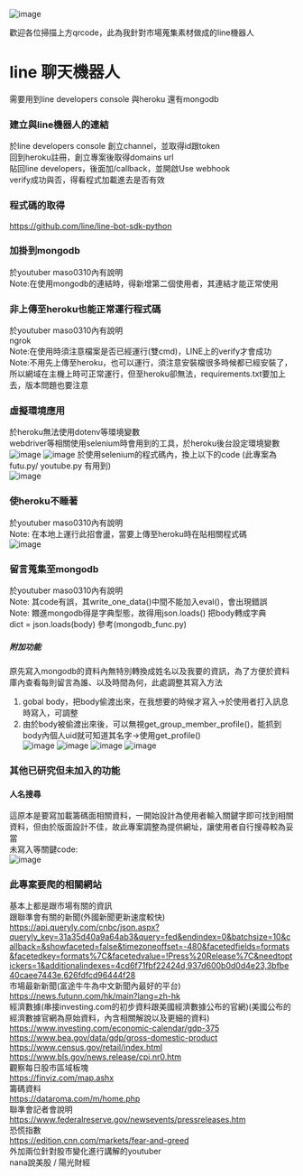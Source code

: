 ![image](https://user-images.githubusercontent.com/101057598/169508175-de1b0e95-259b-4e32-a8f2-e8ae9ae0a02a.png)<br>

歡迎各位掃描上方qrcode，此為我針對市場蒐集素材做成的line機器人<br>

line 聊天機器人
===
需要用到line developers console 與heroku 還有mongodb <br>
### 建立與line機器人的連結<br>
於line developers console 創立channel，並取得id跟token <br>
回到heroku註冊，創立專案後取得domains url<br>
貼回line developers，後面加/callback，並開啟Use webhook <br>
verify成功與否，得看程式加載進去是否有效<br>
### 程式碼的取得<br>
https://github.com/line/line-bot-sdk-python<br>
### 加掛到mongodb
於youtuber maso0310內有說明<br>
Note:在使用mongodb的連結時，得新增第二個使用者，其連結才能正常使用<br>
### 非上傳至heroku也能正常運行程式碼
於youtuber maso0310內有說明<br>
ngrok<br>
Note:在使用時須注意檔案是否已經運行(雙cmd)，LINE上的verify才會成功<br>
Note:不用先上傳至heroku，也可以運行，須注意安裝檔很多時候都已經安裝了，所以網域在主機上時可正常運行，但至heroku卻無法，requirements.txt要加上去，版本問題也要注意<br>
### 虛擬環境應用
於heroku無法使用dotenv等環境變數<br>
webdriver等相關使用selenium時會用到的工具，於heroku後台設定環境變數<br>
![image](https://user-images.githubusercontent.com/101057598/169499362-9e33ab2e-7ff1-4a7b-81b0-243fcd44ad9a.png)
![image](https://user-images.githubusercontent.com/101057598/169499389-073a04d8-4feb-4065-b36f-5f1b74917763.png)
於使用selenium的程式碼內，換上以下的code (此專案為futu.py/ youtube.py 有用到)<br>
![image](https://user-images.githubusercontent.com/101057598/169506465-76bee7a8-e60a-4ab3-a9b8-bde7e74e966a.png)
 ### 使heroku不睡著
 於youtuber maso0310內有說明<br>
 Note: 在本地上運行此招會盪，當要上傳至heroku時在貼相關程式碼<br>
![image](https://user-images.githubusercontent.com/101057598/169506371-63f058ad-69fe-4e19-b215-a8a14d895864.png)
 ### 留言蒐集至mongodb
 於youtuber maso0310內有說明<br>
 Note: 其code有誤，其write_one_data()中間不能加入eval()，會出現錯誤<br>
 Note: 餵進mongodb得是字典型態，故得用json.loads() 把body轉成字典<br>
 dict = json.loads(body) 參考(mongodb_func.py)
 ##### 附加功能
 原先寫入mongodb的資料內無特別轉換成姓名以及我要的資訊，為了方便於資料庫內查看每則留言為誰、以及時間為何，此處調整其寫入方法<br>
 1. gobal body，把body偷渡出來，在我想要的時候才寫入→於使用者打入訊息時寫入，可調整<br>
 2. 由於body被偷渡出來後，可以無視get_group_member_profile()，能抓到body內個人uid就可知道其名字→使用get_profile()<br>
 ![image](https://user-images.githubusercontent.com/101057598/169505722-da6ef391-afc7-4cdd-a245-6ec18f11b073.png)
![image](https://user-images.githubusercontent.com/101057598/169505755-8a15a7df-98c8-4fd2-936d-e541930d8e90.png)
![image](https://user-images.githubusercontent.com/101057598/169505779-62305e56-29b6-4c93-9c78-d4c547340f4e.png)
![image](https://user-images.githubusercontent.com/101057598/169505797-5b33cd8b-216e-4ba1-946a-90ad415a9de6.png)
 ### 其他已研究但未加入的功能
 #### 人名搜尋
 這原本是要寫加載籌碼面相關資料，一開始設計為使用者輸入關鍵字即可找到相關資料，但由於版面設計不佳，故此專案調整為提供網址，讓使用者自行搜尋較為妥當<br>
 未寫入等關鍵code:<br>
 ![image](https://user-images.githubusercontent.com/101057598/169505426-efd0c360-b1e0-4174-b5df-4ea387817e68.png)
 ### 此專案要爬的相關網站
 基本上都是跟市場有關的資訊<br>
 跟聯準會有關的新聞(外國新聞更新速度較快)<br>
 https://api.queryly.com/cnbc/json.aspx?queryly_key=31a35d40a9a64ab3&query=fed&endindex=0&batchsize=10&callback=&showfaceted=false&timezoneoffset=-480&facetedfields=formats&facetedkey=formats%7C&facetedvalue=!Press%20Release%7C&needtoptickers=1&additionalindexes=4cd6f71fbf22424d,937d600b0d0d4e23,3bfbe40caee7443e,626fdfcd96444f28<br>
 市場最新新聞(富途牛牛為中文新聞內最好的平台)<br>
 https://news.futunn.com/hk/main?lang=zh-hk<br>
 經濟數據(串接investing.com的初步資料跟美國經濟數據公布的官網)(美國公布的經濟數據官網為原始資料，內含相關解說以及更細的資料)<br>
 https://www.investing.com/economic-calendar/gdp-375<br>
 https://www.bea.gov/data/gdp/gross-domestic-product<br>
 https://www.census.gov/retail/index.html<br>
 https://www.bls.gov/news.release/cpi.nr0.htm<br>
 觀察每日股市區域板塊<br>
 https://finviz.com/map.ashx<br>
 籌碼資料<br>
 https://dataroma.com/m/home.php<br>
 聯準會記者會說明<br>
 https://www.federalreserve.gov/newsevents/pressreleases.htm<br>
 恐慌指數<br>
 https://edition.cnn.com/markets/fear-and-greed<br>
 外加兩位針對股市變化進行講解的youtuber<br>
 nana說美股 / 陽光財經<br>
 
 
